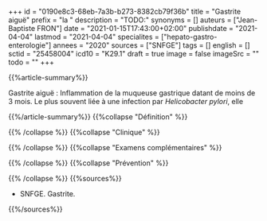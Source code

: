 +++
id = "0190e8c3-68eb-7a3b-b273-8382cb79f36b"
title = "Gastrite aiguë"
prefix = "la "
description = "TODO:"
synonyms = []
auteurs = ["Jean-Baptiste FRON"]
date = "2021-01-15T17:43:00+02:00"
publishdate = "2021-04-04"
lastmod = "2021-04-04"
specialites = ["hepato-gastro-enterologie"]
annees = "2020"
sources = ["SNFGE"]
tags = []
english = []
sctid = "25458004"
icd10 = "K29.1"
draft = true
image = false
imageSrc = ""
todo = ""
+++

{{%article-summary%}}

Gastrite aiguë
: Inflammation de la muqueuse gastrique datant de moins de 3 mois. Le plus souvent liée à une infection par *Helicobacter pylori*, elle 

{{%/article-summary%}}
{{%collapse "Définition" %}}



{{% /collapse %}}
{{%collapse "Clinique" %}}



{{% /collapse %}}
{{%collapse "Examens complémentaires" %}}


{{% /collapse %}}
{{%collapse "Prévention" %}}


{{% /collapse %}}
{{%sources%}}

- SNFGE. Gastrite.

{{%/sources%}}

